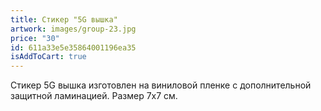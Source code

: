 ```yaml
---
title: Стикер "5G вышка"
artwork: images/group-23.jpg
price: "30"
id: 611a33e5e35864001196ea35
isAddToCart: true
---
```

Стикер 5G вышка изготовлен на виниловой пленке с дополнительной защитной ламинацией. Размер 7х7 см.